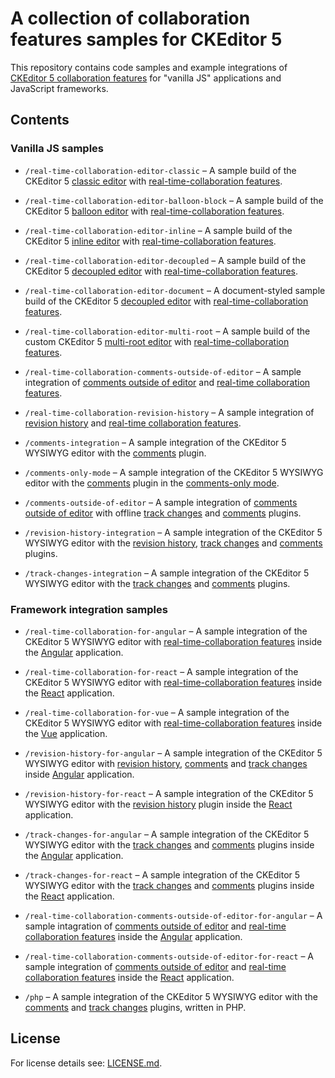 # A collection of collaboration features samples for&nbsp;CKEditor&nbsp;5

This repository contains code samples and example integrations of [CKEditor 5 collaboration features](https://ckeditor.com/collaboration/) for "vanilla JS" applications and JavaScript frameworks.

## Contents

### Vanilla JS samples

* `/real-time-collaboration-editor-classic` &ndash; A sample build of the CKEditor 5 [classic editor](https://github.com/ckeditor/ckeditor5-editor-classic) with [real-time-collaboration features](https://ckeditor.com/docs/ckeditor5/latest/features/collaboration/real-time-collaboration/real-time-collaboration.html).

* `/real-time-collaboration-editor-balloon-block` &ndash; A sample build of the CKEditor 5 [balloon editor](https://github.com/ckeditor/ckeditor5-editor-balloon) with [real-time-collaboration features](https://ckeditor.com/docs/ckeditor5/latest/features/collaboration/real-time-collaboration/real-time-collaboration.html).

* `/real-time-collaboration-editor-inline` &ndash; A sample build of the CKEditor 5 [inline editor](https://github.com/ckeditor/ckeditor5-editor-inline) with [real-time-collaboration features](https://ckeditor.com/docs/ckeditor5/latest/features/collaboration/real-time-collaboration/real-time-collaboration.html).

* `/real-time-collaboration-editor-decoupled` &ndash; A sample build of the CKEditor 5 [decoupled editor](https://github.com/ckeditor/ckeditor5-editor-decoupled) with [real-time-collaboration features](https://ckeditor.com/docs/ckeditor5/latest/features/collaboration/real-time-collaboration/real-time-collaboration.html).

* `/real-time-collaboration-editor-document` &ndash; A document-styled sample build of the CKEditor 5 [decoupled editor](https://github.com/ckeditor/ckeditor5-editor-decoupled) with [real-time-collaboration features](https://ckeditor.com/docs/ckeditor5/latest/features/collaboration/real-time-collaboration/real-time-collaboration.html).

* `/real-time-collaboration-editor-multi-root` &ndash; A sample build of the custom CKEditor 5 [multi-root editor](https://ckeditor.com/docs/ckeditor5/latest/examples/framework/multi-root-editor.html) with [real-time-collaboration features](https://ckeditor.com/docs/ckeditor5/latest/features/collaboration/real-time-collaboration/real-time-collaboration.html).

* `/real-time-collaboration-comments-outside-of-editor` &ndash; A sample integration of [comments outside of editor](https://ckeditor.com/docs/ckeditor5/latest/features/collaboration/comments/comments-outside-editor.html) and [real-time collaboration features](https://ckeditor.com/docs/ckeditor5/latest/features/collaboration/real-time-collaboration/real-time-collaboration.html).

* `/real-time-collaboration-revision-history` &ndash; A sample integration of [revision history](https://ckeditor.com/docs/ckeditor5/latest/features/revision-history/revision-history.html) and [real-time collaboration features](https://ckeditor.com/docs/ckeditor5/latest/features/collaboration/real-time-collaboration/real-time-collaboration.html).

* `/comments-integration` &ndash; A sample integration of the CKEditor 5 WYSIWYG editor with the [comments](https://ckeditor.com/docs/ckeditor5/latest/features/collaboration/comments/comments.html) plugin.

* `/comments-only-mode` &ndash; A sample integration of the CKEditor 5 WYSIWYG editor with the [comments](https://ckeditor.com/docs/ckeditor5/latest/features/collaboration/comments/comments.html) plugin in the [comments-only mode](https://ckeditor.com/docs/ckeditor5/latest/features/collaboration/comments/comments-only-mode.html).

* `/comments-outside-of-editor` &ndash; A sample integration of [comments outside of editor](https://ckeditor.com/docs/ckeditor5/latest/features/collaboration/comments/comments-outside-editor.html) with offline [track changes](https://ckeditor.com/docs/ckeditor5/latest/features/collaboration/track-changes/track-changes.html) and [comments](https://ckeditor.com/docs/ckeditor5/latest/features/collaboration/comments/comments.html) plugins.

* `/revision-history-integration` &ndash; A sample integration of the CKEditor 5 WYSIWYG editor with the [revision history](https://ckeditor.com/docs/ckeditor5/latest/features/revision-history/revision-history.html), [track changes](https://ckeditor.com/docs/ckeditor5/latest/features/collaboration/track-changes/track-changes.html) and [comments](https://ckeditor.com/docs/ckeditor5/latest/features/collaboration/comments/comments.html) plugins.

* `/track-changes-integration` &ndash; A sample integration of the CKEditor 5 WYSIWYG editor with the [track changes](https://ckeditor.com/docs/ckeditor5/latest/features/collaboration/track-changes/track-changes.html) and [comments](https://ckeditor.com/docs/ckeditor5/latest/features/collaboration/comments/comments.html) plugins.

### Framework integration samples

* `/real-time-collaboration-for-angular` &ndash; A sample integration of the CKEditor 5 WYSIWYG editor with [real-time-collaboration features](https://ckeditor.com/docs/ckeditor5/latest/features/collaboration/real-time-collaboration/real-time-collaboration.html) inside the [Angular](https://angular.io/) application.

* `/real-time-collaboration-for-react` &ndash; A sample integration of the CKEditor 5 WYSIWYG editor with [real-time-collaboration features](https://ckeditor.com/docs/ckeditor5/latest/features/collaboration/real-time-collaboration/real-time-collaboration.html) inside the [React](https://reactjs.org/) application.

* `/real-time-collaboration-for-vue` &ndash; A sample integration of the CKEditor 5 WYSIWYG editor with [real-time-collaboration features](https://ckeditor.com/docs/ckeditor5/latest/features/collaboration/real-time-collaboration/real-time-collaboration.html) inside the [Vue](https://vuejs.org/) application.

* `/revision-history-for-angular` &ndash; A sample integration of the CKEditor 5 WYSIWYG editor with [revision history](https://ckeditor.com/docs/ckeditor5/latest/features/revision-history/revision-history.html), [comments](https://ckeditor.com/docs/ckeditor5/latest/features/collaboration/comments/comments.html) and [track changes](https://ckeditor.com/docs/ckeditor5/latest/features/collaboration/track-changes/track-changes.html) inside [Angular](https://angular.io/) application.

* `/revision-history-for-react` &ndash; A sample integration of the CKEditor 5 WYSIWYG editor with the [revision history](https://ckeditor.com/docs/ckeditor5/latest/features/revision-history/revision-history.html) plugin inside the [React](https://reactjs.org/) application.

* `/track-changes-for-angular` &ndash; A sample integration of the CKEditor 5 WYSIWYG editor with the [track changes](https://ckeditor.com/docs/ckeditor5/latest/features/collaboration/track-changes/track-changes.html) and [comments](https://ckeditor.com/docs/ckeditor5/latest/features/collaboration/comments/comments.html) plugins inside the [Angular](https://angular.io/) application.

* `/track-changes-for-react` &ndash; A sample integration of the CKEditor 5 WYSIWYG editor with the [track changes](https://ckeditor.com/docs/ckeditor5/latest/features/collaboration/track-changes/track-changes.html) and [comments](https://ckeditor.com/docs/ckeditor5/latest/features/collaboration/comments/comments.html) plugins inside the [React](https://reactjs.org/) application.

* `/real-time-collaboration-comments-outside-of-editor-for-angular` &ndash; A sample intagration of [comments outside of editor](https://ckeditor.com/docs/ckeditor5/latest/features/collaboration/comments/comments-outside-editor.html) and [real-time collaboration features](https://ckeditor.com/docs/ckeditor5/latest/features/collaboration/real-time-collaboration/real-time-collaboration.html) inside the [Angular](https://angular.io/) application.

* `/real-time-collaboration-comments-outside-of-editor-for-react` &ndash; A sample integration of [comments outside of editor](https://ckeditor.com/docs/ckeditor5/latest/features/collaboration/comments/comments-outside-editor.html) and [real-time collaboration features](https://ckeditor.com/docs/ckeditor5/latest/features/collaboration/real-time-collaboration/real-time-collaboration.html) inside the [React](https://reactjs.org/) application.

* `/php` &ndash; A sample integration of the CKEditor 5 WYSIWYG editor with the [comments](https://ckeditor.com/docs/ckeditor5/latest/features/collaboration/comments/comments.html) and [track changes](https://ckeditor.com/docs/ckeditor5/latest/features/collaboration/track-changes/track-changes.html) plugins, written in PHP.

## License

For license details see: [LICENSE.md](https://github.com/cksource/ckeditor5-collaboration-samples/blob/master/LICENSE.md).
